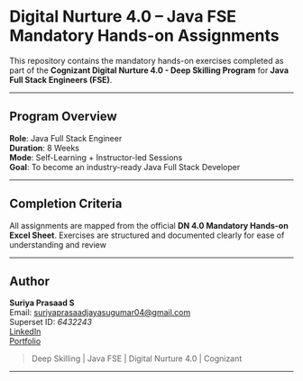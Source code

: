 # Digital Nurture 4.0 – Java FSE Mandatory Hands-on Assignments

This repository contains the mandatory hands-on exercises completed as part of the **Cognizant Digital Nurture 4.0 - Deep Skilling Program** for **Java Full Stack Engineers (FSE)**.

---

## Program Overview

**Role**: Java Full Stack Engineer  
**Duration**: 8 Weeks  
**Mode**: Self-Learning + Instructor-led Sessions  
**Goal**: To become an industry-ready Java Full Stack Developer  




---

## Completion Criteria

All assignments are mapped from the official **DN 4.0 Mandatory Hands-on Excel Sheet**. Exercises are structured and documented clearly for ease of understanding and review  

---

## Author

**Suriya Prasaad S**  
Email: [suriyaprasaadjayasugumar04@gmail.com](mailto:suriyaprasaadjayasugumar04@gmail.com)  
Superset ID: *6432243*  
[LinkedIn](https://www.linkedin.com/in/suriyaprasaad/)  
[Portfolio](https://suriyaprasaad.netlify.app/)  

> Deep Skilling | Java FSE | Digital Nurture 4.0 | Cognizant

---


